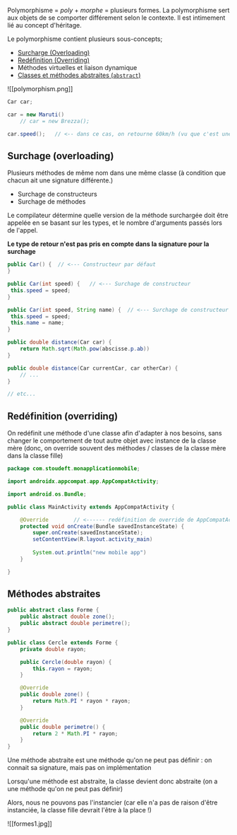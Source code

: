 
Polymorphisme = *poly* + *morphe* = plusieurs formes. La polymorphisme sert aux objets de se comporter différement selon le contexte. Il est intimement lié au concept d'héritage.

Le polymorphisme contient plusieurs sous-concepts; 

-  [Surcharge (Overloading)](#Surchage(overloading))
-  [Redéfinition (Overriding)](#Redéfinition(overriding))
-  Méthodes virtuelles et liaison dynamique
-  [Classes et méthodes abstraites (`abstract`)](#Méthodes(abstraites))

![[polymorphism.png]]

```java
Car car;

car = new Maruti()
	// car = new Brezza();

car.speed();   // <-- dans ce cas, on retourne 60km/h (vu que c'est une Maruti)
```

## Surchage (overloading)

Plusieurs méthodes de même nom dans une même classe (à condition que chacun ait une signature différente.) 
-  Surchage de constructeurs
-  Surchage de méthodes

Le compilateur détermine quelle version de la méthode surchargée doit être appelée en se basant sur les types, et le nombre d'arguments passés lors de l'appel. 

**Le type de retour n'est pas pris en compte dans la signature pour la surchage**

```java
public Car() {  // <--- Constructeur par défaut
}

public Car(int speed) {   // <--- Surchage de constructeur
 this.speed = speed;
}

public Car(int speed, String name) {  // <--- Surchage de constructeur
 this.speed = speed;
 this.name = name;
}

public double distance(Car car) {
	return Math.sqrt(Math.pow(abscisse.p.ab))
}

public double distance(Car currentCar, car otherCar) {
	// ...
}

// etc...
```

## Redéfinition (overriding)

On redéfinit une méthode d'une classe afin d'adapter à nos besoins, sans changer le comportement de tout autre objet avec instance de la classe mère (donc, on override souvent des méthodes / classes de la classe mère dans la classe fille)

```java
package com.stoudeft.monapplicationmobile;

import androidx.appcompat.app.AppCompatActivity;

import android.os.Bundle;

public class MainActivity extends AppCompatActivity {

	@Override        // <------ redéfinition de override de AppCompatActivity
	protected void onCreate(Bundle savedInstanceState) {
		super.onCreate(savedInstanceState);
		setContentView(R.layout.activity_main)
		
		System.out.println("new mobile app")
	}

}
```

## Méthodes abstraites

```java
public abstract class Forme { 
    public abstract double zone(); 
    public abstract double perimetre(); 
}

public class Cercle extends Forme {
    private double rayon;

    public Cercle(double rayon) {
        this.rayon = rayon;
    }

    @Override
    public double zone() {
        return Math.PI * rayon * rayon;
    }

    @Override
    public double perimetre() {
        return 2 * Math.PI * rayon;
    }
}
```

Une méthode abstraite est une méthode qu'on ne peut pas définir : on connait sa signature, mais pas on implémentation

Lorsqu'une méthode est abstraite, la classe devient donc abstraite (on a une méthode qu'on ne peut pas définir)

Alors, nous ne pouvons pas l'instancier (car elle n'a pas de raison d'être instanciée, la classe fille devrait l'être à la place !)

![[formes1.jpg]]
